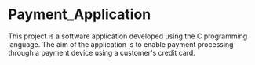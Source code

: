 # Payment_Application
This project is a software application developed using the C programming language. The
aim of the application is to enable payment processing through a payment device using a
customer's credit card.

